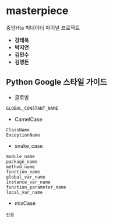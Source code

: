 # masterpiece
중앙Hta 빅데이터 파이널 프로젝트 

* **강태욱**
* **박지연**
* **김민수**
* **김영돈**

## Python Google 스타일 가이드
* 글로벌
```
GLOBAL_CONSTANT_NAME
```

* CamelCase
```
ClassName
ExceptionName
```
* snake_case
```
module_name
package_name
method_name
function_name
global_var_name
instance_var_name
function_parameter_name
local_var_name
```
* mixCase
```
안씀
```
